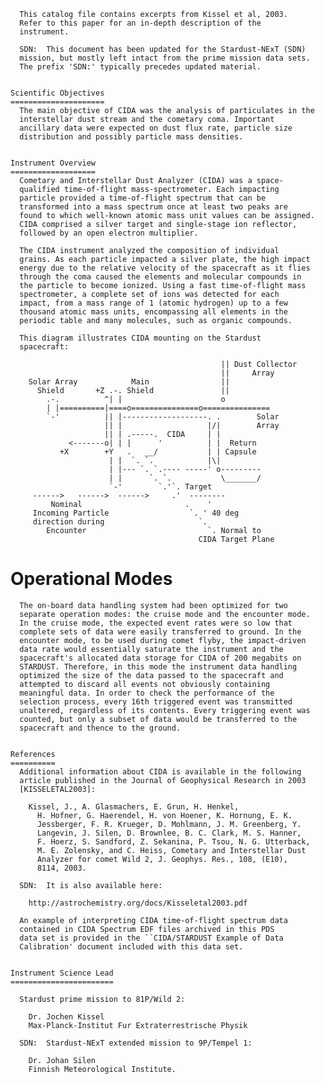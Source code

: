 
 
      This catalog file contains excerpts from Kissel et al, 2003.
      Refer to this paper for an in-depth description of the
      instrument.
 
      SDN:  This document has been updated for the Stardust-NExT (SDN)
      mission, but mostly left intact from the prime mission data sets.
      The prefix 'SDN:' typically precedes updated material.
 
 
    Scientific Objectives
    =====================
      The main objective of CIDA was the analysis of particulates in the
      interstellar dust stream and the cometary coma. Important
      ancillary data were expected on dust flux rate, particle size
      distribution and possibly particle mass densities.
 
 
    Instrument Overview
    ===================
      Cometary and Interstellar Dust Analyzer (CIDA) was a space-
      qualified time-of-flight mass-spectrometer. Each impacting
      particle provided a time-of-flight spectrum that can be
      transformed into a mass spectrum once at least two peaks are
      found to which well-known atomic mass unit values can be assigned.
      CIDA comprised a silver target and single-stage ion reflector,
      followed by an open electron multiplier.
 
      The CIDA instrument analyzed the composition of individual
      grains. As each particle impacted a silver plate, the high impact
      energy due to the relative velocity of the spacecraft as it flies
      through the coma caused the elements and molecular compounds in
      the particle to become ionized. Using a fast time-of-flight mass
      spectrometer, a complete set of ions was detected for each
      impact, from a mass range of 1 (atomic hydrogen) up to a few
      thousand atomic mass units, encompassing all elements in the
      periodic table and many molecules, such as organic compounds.
 
      This diagram illustrates CIDA mounting on the Stardust
      spacecraft:
 
                                                   || Dust Collector
                                                   ||     Array
        Solar Array            Main                ||
          Shield       +Z .-. Shield               ||
            .-.          ^| |                      o
            | |==========|====o===============o===============
            `-'          || |-------------------. .        Solar
                         || |                   |/|        Array
                         || | .-----.  CIDA     | |
                 <-------o| | |      '          | |  Return
               +X        +Y   .   __/           | | Capsule
                          | |  `. `.            |\|
                          | |--- `. `.---- -----' o---------
                          | |      `. `.           \_______/
                          `-'        `.'`. Target
         ------>   ------>  ------>     .'  --------
             Nominal                       .    '
         Incoming Particle                  `. ' 40 deg
         direction during                     `.
            Encounter                           `. Normal to
                                              CIDA Target Plane
 
 
   Operational Modes
   =================
      The on-board data handling system had been optimized for two
      separate operation modes: the cruise mode and the encounter mode.
      In the cruise mode, the expected event rates were so low that
      complete sets of data were easily transferred to ground. In the
      encounter mode, to be used during comet flyby, the impact-driven
      data rate would essentially saturate the instrument and the
      spacecraft's allocated data storage for CIDA of 200 megabits on
      STARDUST. Therefore, in this mode the instrument data handling
      optimized the size of the data passed to the spacecraft and
      attempted to discard all events not obviously containing
      meaningful data. In order to check the performance of the
      selection process, every 16th triggered event was transmitted
      unaltered, regardless of its contents. Every triggering event was
      counted, but only a subset of data would be transferred to the
      spacecraft and thence to the ground.
 
 
    References
    ==========
      Additional information about CIDA is available in the following
      article published in the Journal of Geophysical Research in 2003
      [KISSELETAL2003]:
 
        Kissel, J., A. Glasmachers, E. Grun, H. Henkel,
          H. Hofner, G. Haerendel, H. von Hoener, K. Hornung, E. K.
          Jessberger, F. R. Krueger, D. Mohlmann, J. M. Greenberg, Y.
          Langevin, J. Silen, D. Brownlee, B. C. Clark, M. S. Hanner,
          F. Hoerz, S. Sandford, Z. Sekanina, P. Tsou, N. G. Utterback,
          M. E. Zolensky, and C. Heiss, Cometary and Interstellar Dust
          Analyzer for comet Wild 2, J. Geophys. Res., 108, (E10),
          8114, 2003.
 
      SDN:  It is also available here:
 
        http://astrochemistry.org/docs/Kisseletal2003.pdf
 
      An example of interpreting CIDA time-of-flight spectrum data
      contained in CIDA Spectrum EDF files archived in this PDS
      data set is provided in the ``CIDA/STARDUST Example of Data
      Calibration' document included with this data set.
 
 
    Instrument Science Lead
    =======================
 
      Stardust prime mission to 81P/Wild 2:
 
        Dr. Jochen Kissel
        Max-Planck-Institut Fur Extraterrestrische Physik
 
      SDN:  Stardust-NExT extended mission to 9P/Tempel 1:
 
        Dr. Johan Silen
        Finnish Meteorological Institute.

        